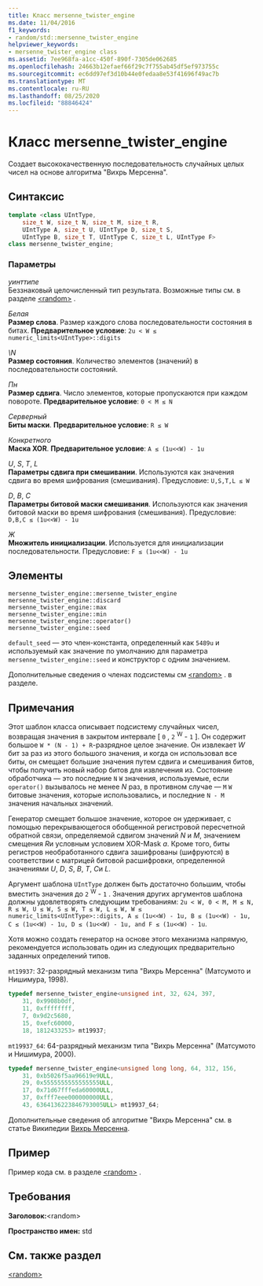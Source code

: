 ```yaml
---
title: Класс mersenne_twister_engine
ms.date: 11/04/2016
f1_keywords:
- random/std::mersenne_twister_engine
helpviewer_keywords:
- mersenne_twister_engine class
ms.assetid: 7ee968fa-a1cc-450f-890f-7305de062685
ms.openlocfilehash: 24663b12efaef66f29c7f755ab45df5ef973755c
ms.sourcegitcommit: ec6dd97ef3d10b44e0fedaa8e53f41696f49ac7b
ms.translationtype: MT
ms.contentlocale: ru-RU
ms.lasthandoff: 08/25/2020
ms.locfileid: "88846424"
---
```

# <a name="mersenne_twister_engine-class"></a>Класс mersenne_twister_engine

Создает высококачественную последовательность случайных целых чисел на основе алгоритма "Вихрь Мерсенна".

## <a name="syntax"></a>Синтаксис

```cpp
template <class UIntType,
    size_t W, size_t N, size_t M, size_t R,
    UIntType A, size_t U, UIntType D, size_t S,
    UIntType B, size_t T, UIntType C, size_t L, UIntType F>
class mersenne_twister_engine;
```

### <a name="parameters"></a>Параметры

*уинттипе*\
Беззнаковый целочисленный тип результата. Возможные типы см. в разделе [\<random>](../standard-library/random.md) .

*Белая*\
**Размер слова**. Размер каждого слова последовательности состояния в битах. **Предварительное условие**: `2u < W ≤ numeric_limits<UIntType>::digits`

*\N*\
**Размер состояния**. Количество элементов (значений) в последовательности состояний.

*Пн*\
**Размер сдвига**. Число элементов, которые пропускаются при каждом повороте. **Предварительное условие**: `0 < M ≤ N`

*Cерверный*\
**Биты маски**. **Предварительное условие**: `R ≤ W`

*Конкретного*\
**Маска XOR**. **Предварительное условие**: `A ≤ (1u<<W) - 1u`

*U*, *S*, *T*, *L*\
**Параметры сдвига при смешивании**. Используются как значения сдвига во время шифрования (смешивания). Предусловие: `U,S,T,L ≤ W`

*D*, *B*, *C*\
**Параметры битовой маски смешивания**. Используются как значения битовой маски во время шифрования (смешивания). Предусловие: `D,B,C ≤ (1u<<W) - 1u`

*Ж*\
**Множитель инициализации**. Используется для инициализации последовательности. Предусловие: `F ≤ (1u<<W) - 1u`

## <a name="members"></a>Элементы

`mersenne_twister_engine::mersenne_twister_engine`\
`mersenne_twister_engine::discard`\
`mersenne_twister_engine::max`\
`mersenne_twister_engine::min`\
`mersenne_twister_engine::operator()`\
`mersenne_twister_engine::seed`

`default_seed` — это член-константа, определенный как `5489u` и используемый как значение по умолчанию для параметра `mersenne_twister_engine::seed` и конструктор с одним значением.

Дополнительные сведения о членах подсистемы см [\<random>](../standard-library/random.md) . в разделе.

## <a name="remarks"></a>Примечания

Этот шаблон класса описывает подсистему случайных чисел, возвращая значения в закрытом интервале [ `0` , `2` <sup>W</sup>  -  `1` ]. Он содержит большое `W * (N - 1) + R`-разрядное целое значение. Он извлекает *W* бит за раз из этого большого значения, и когда он использовал все биты, он смещает большие значения путем сдвига и смешивания битов, чтобы получить новый набор битов для извлечения из. Состояние обработчика — это последние `N` `W` значения, используемые, если `operator()` вызывалось не менее *N* раз, в противном случае — `M` `W` битовые значения, которые использовались, и последние `N - M` значения начальных значений.

Генератор смещает большое значение, которое он удерживает, с помощью перекрывающегося обобщенной регистровой пересчетной обратной связи, определяемой сдвигом значений *N* и *M*, значением смещения *R*и условным условием XOR-Mask *а*. Кроме того, биты регистров необработанного сдвига зашифрованы (шифруются) в соответствии с матрицей битовой расшифровки, определенной значениями *U*, *D*, *S*, *B*, *T*, *C*и *L*.

Аргумент шаблона `UIntType` должен быть достаточно большим, чтобы вместить значения до `2` <sup>W</sup>  -  `1` . Значения других аргументов шаблона должны удовлетворять следующим требованиям: `2u < W, 0 < M, M ≤ N, R ≤ W, U ≤ W, S ≤ W, T ≤ W, L ≤ W, W ≤ numeric_limits<UIntType>::digits, A ≤ (1u<<W) - 1u, B ≤ (1u<<W) - 1u, C ≤ (1u<<W) - 1u, D ≤ (1u<<W) - 1u, and F ≤ (1u<<W) - 1u`.

Хотя можно создать генератор на основе этого механизма напрямую, рекомендуется использовать один из следующих предварительно заданных определений типов.

`mt19937`: 32-разрядный механизм типа "Вихрь Мерсенна" (Матсумото и Нишимура, 1998).

```cpp
typedef mersenne_twister_engine<unsigned int, 32, 624, 397,
    31, 0x9908b0df,
    11, 0xffffffff,
    7, 0x9d2c5680,
    15, 0xefc60000,
    18, 1812433253> mt19937;
```

`mt19937_64`: 64-разрядный механизм типа "Вихрь Мерсенна" (Матсумото и Нишимура, 2000).

```cpp
typedef mersenne_twister_engine<unsigned long long, 64, 312, 156,
    31, 0xb5026f5aa96619e9ULL,
    29, 0x5555555555555555ULL,
    17, 0x71d67fffeda60000ULL,
    37, 0xfff7eee000000000ULL,
    43, 6364136223846793005ULL> mt19937_64;
```

Дополнительные сведения об алгоритме "Вихрь Мерсенна" см. в статье Википедии [Вихрь Мерсенна](https://go.microsoft.com/fwlink/p/?linkid=402356).

## <a name="example"></a>Пример

Пример кода см. в разделе [\<random>](../standard-library/random.md) .

## <a name="requirements"></a>Требования

**Заголовок:**\<random>

**Пространство имен:** std

## <a name="see-also"></a>См. также раздел

[\<random>](../standard-library/random.md)
